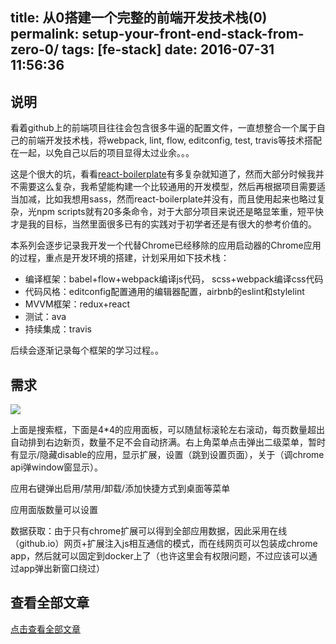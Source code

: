title: 从0搭建一个完整的前端开发技术栈(0)
permalink: setup-your-front-end-stack-from-zero-0/
tags: [fe-stack]
date: 2016-07-31 11:56:36
---


## 说明

看着github上的前端项目往往会包含很多牛逼的配置文件，一直想整合一个属于自己的前端开发技术栈，将webpack, lint, flow, editconfig, test, travis等技术搭配在一起，以免自己以后的项目显得太过业余。。。

这是个很大的坑，看看[react-boilerplate](https:github.com/mxstbr/react-boilerplate)有多复杂就知道了，然而大部分时候我并不需要这么复杂，我希望能构建一个比较通用的开发模型，然后再根据项目需要适当加减，比如我想用sass，然而react-boilerplate并没有，而且使用起来也略过复杂，光npm scripts就有20多条命令，对于大部分项目来说还是略显笨重，短平快才是我的目标，当然里面很多已有的实践对于初学者还是有很大的参考价值的。

本系列会逐步记录我开发一个代替Chrome已经移除的应用启动器的Chrome应用的过程，重点是开发环境的搭建，计划采用如下技术栈：

* 编译框架：babel+flow+webpack编译js代码， scss+webpack编译css代码
* 代码风格：editconfig配置通用的编辑器配置，airbnb的eslint和stylelint
* MVVM框架：redux+react
* 测试：ava
* 持续集成：travis

后续会逐渐记录每个框架的学习过程。。

## 需求

![](http://i0.sinaimg.cn/IT/cr/2013/0221/1719482159.png)

上面是搜索框，下面是4*4的应用面板，可以随鼠标滚轮左右滚动，每页数量超出自动排到右边新页，数量不足不会自动挤满。右上角菜单点击弹出二级菜单，暂时有显示/隐藏disable的应用，显示扩展，设置（跳到设置页面），关于（调chrome api弹window窗显示）。

应用右键弹出启用/禁用/卸载/添加快捷方式到桌面等菜单

应用面版数量可以设置

数据获取：由于只有chrome扩展可以得到全部应用数据，因此采用在线（github.io）网页+扩展注入js相互通信的模式，而在线网页可以包装成chrome app，然后就可以固定到docker上了（也许这里会有权限问题，不过应该可以通过app弹出新窗口绕过）


## 查看全部文章

[点击查看全部文章](/tags/fe-stack)
